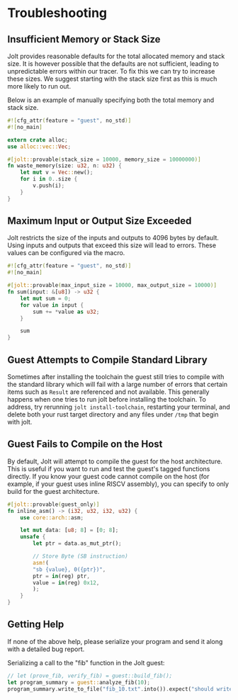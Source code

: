 # Troubleshooting
## Insufficient Memory or Stack Size
Jolt provides reasonable defaults for the total allocated memory and stack size. It is however possible that the defaults are not sufficient, leading to unpredictable errors within our tracer. To fix this we can try to increase these sizes. We suggest starting with the stack size first as this is much more likely to run out.

Below is an example of manually specifying both the total memory and stack size.
```rust
#![cfg_attr(feature = "guest", no_std)]
#![no_main]

extern crate alloc;
use alloc::vec::Vec;

#[jolt::provable(stack_size = 10000, memory_size = 10000000)]
fn waste_memory(size: u32, n: u32) {
    let mut v = Vec::new();
    for i in 0..size {
        v.push(i);
    }
}
```

## Maximum Input or Output Size Exceeded
Jolt restricts the size of the inputs and outputs to 4096 bytes by default. Using inputs and outputs that exceed this size will lead to errors. These values can be configured via the macro.

```rust
#![cfg_attr(feature = "guest", no_std)]
#![no_main]

#[jolt::provable(max_input_size = 10000, max_output_size = 10000)]
fn sum(input: &[u8]) -> u32 {
    let mut sum = 0;
    for value in input {
        sum += *value as u32;
    }

    sum
}
```

## Guest Attempts to Compile Standard Library
Sometimes after installing the toolchain the guest still tries to compile with the standard library which will fail with a large number of errors that certain items such as `Result` are referenced and not available. This generally happens when one tries to run jolt before installing the toolchain. To address, try rerunning `jolt install-toolchain`, restarting your terminal, and delete both your rust target directory and any files under `/tmp` that begin with jolt.

## Guest Fails to Compile on the Host
By default, Jolt will attempt to compile the guest for the host architecture. This is useful if you want to run and test the guest's tagged functions directly. If you know your guest code cannot compile on the host (for example, if your guest uses inline RISCV assembly), you can specify to only build for the guest architecture.
```rust
#[jolt::provable(guest_only)]
fn inline_asm() -> (i32, u32, i32, u32) {
    use core::arch::asm;

    let mut data: [u8; 8] = [0; 8];
    unsafe {
        let ptr = data.as_mut_ptr();

        // Store Byte (SB instruction)
        asm!(
        "sb {value}, 0({ptr})",
        ptr = in(reg) ptr,
        value = in(reg) 0x12,
        );
    }
}
```


## Getting Help
If none of the above help, please serialize your program and send it along with a detailed bug report.

Serializing a call to the "fib" function in the Jolt guest:
```rust
// let (prove_fib, verify_fib) = guest::build_fib();
let program_summary = guest::analyze_fib(10);
program_summary.write_to_file("fib_10.txt".into()).expect("should write");
```
